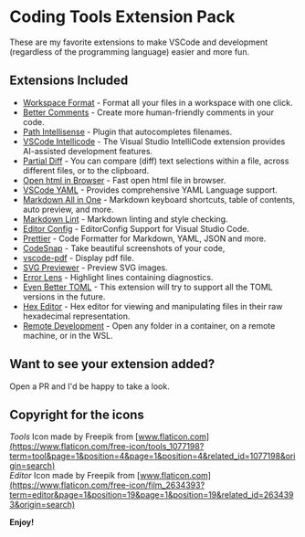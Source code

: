 # Coding Tools Extension Pack

These are my favorite extensions to make VSCode and development (regardless of the programming language) easier and more fun.

## Extensions Included

* [Workspace Format](https://marketplace.visualstudio.com/items?itemName=franneck94.workspace-formatter) - Format all your files in a workspace with one click.
* [Better Comments](https://marketplace.visualstudio.com/items?itemName=aaron-bond.better-comments) - Create more human-friendly comments in your code.
* [Path Intellisense](https://marketplace.visualstudio.com/items?itemName=christian-kohler.path-intellisense) - Plugin that autocompletes filenames.
* [VSCode Intellicode](https://marketplace.visualstudio.com/items?itemName=VisualStudioExptTeam.vscodeintellicode) - The Visual Studio IntelliCode extension provides AI-assisted development features.
* [Partial Diff](https://marketplace.visualstudio.com/items?itemName=ryu1kn.partial-diff) - You can compare (diff) text selections within a file, across different files, or to the clipboard.
* [Open html in Browser](https://marketplace.visualstudio.com/items?itemName=peakchen90.open-html-in-browser) - Fast open html file in browser.
* [VSCode YAML](https://marketplace.visualstudio.com/items?itemName=redhat.vscode-yaml) - Provides comprehensive YAML Language support.
* [Markdown All in One](https://marketplace.visualstudio.com/items?itemName=yzhang.markdown-all-in-one) - Markdown keyboard shortcuts, table of contents, auto preview, and more.
* [Markdown Lint](https://marketplace.visualstudio.com/items?itemName=DavidAnson.vscode-markdownlint) - Markdown linting and style checking.
* [Editor Config](https://marketplace.visualstudio.com/items?itemName=EditorConfig.EditorConfig) - EditorConfig Support for Visual Studio Code.
* [Prettier](https://marketplace.visualstudio.com/items?itemName=EditorConfig.EditorConfig) - Code Formatter for Markdown, YAML, JSON and more.
* [CodeSnap](https://marketplace.visualstudio.com/items?itemName=adpyke.codesnap) -  Take beautiful screenshots of your code,
* [vscode-pdf](https://marketplace.visualstudio.com/items?itemName=albert.TabOut) - Display pdf file.
* [SVG Previewer](https://marketplace.visualstudio.com/items?itemName=vitaliymaz.vscode-svg-previewer) - Preview SVG images.
* [Error Lens](https://marketplace.visualstudio.com/items?itemName=usernamehw.errorlens) - Highlight lines containing diagnostics.
* [Even Better TOML](https://marketplace.visualstudio.com/items?itemName=tamasfe.even-better-toml) - This extension will try to support all the TOML versions in the future.
* [Hex Editor](https://marketplace.visualstudio.com/items?itemName=ms-vscode.hexeditor) - Hex editor for viewing and manipulating files in their raw hexadecimal representation.
* [Remote Development](https://marketplace.visualstudio.com/items?itemName=ms-vscode-remote.vscode-remote-extensionpack) - Open any folder in a container, on a remote machine, or in the WSL.

## Want to see your extension added?

Open a PR and I'd be happy to take a look.

## Copyright for the icons

*Tools* Icon made by Freepik from [www.flaticon.com](https://www.flaticon.com/free-icon/tools_1077198?term=tool&page=1&position=4&page=1&position=4&related_id=1077198&origin=search)  
*Editor* Icon made by Freepik from [www.flaticon.com](https://www.flaticon.com/free-icon/film_2634393?term=editor&page=1&position=19&page=1&position=19&related_id=2634393&origin=search)

**Enjoy!**
